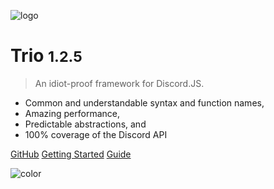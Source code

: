 ![logo](https://camo.githubusercontent.com/3bf3bfdcf2288672876c33e72de48c1487aeb389/68747470733a2f2f692e7667792e6d652f56686a6c6c4d2e706e67)

# Trio <small>1.2.5</small>

> An idiot-proof framework for Discord.JS.

- Common and understandable syntax and function names,
- Amazing performance,
- Predictable abstractions, and
- 100% coverage of the Discord API

[GitHub](https://github.com/PlutonusDev/Trio)
[Getting Started](#docsify)
[Guide](/guide)

![color](#3f3f3f)